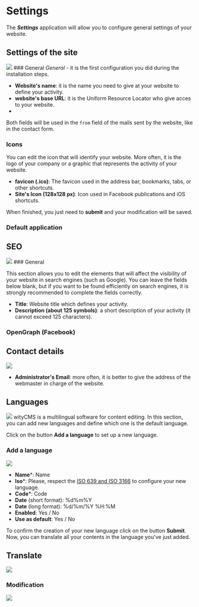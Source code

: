 # Settings

The ***Settings*** application will allow you to configure general settings of your website.

## Settings of the site
![](../images/settings-configure.png)
### General
*General* - it is the first configuration you did during the installation steps.

* **Website's name**: it is the name you need to give at your website to define your activity.
* **website's base URL**: it is the Uniform Resource Locator who give acces to your website.
* 

Both fields will be used in the `from` field of the mails sent by the website, like in the contact form.

### Icons

You can edit the icon that will identify your website. More often, it is the logo of your company or a graphic that represents the activity of your website.

* **favicon (.ico)**: The favicon used in the address bar, bookmarks, tabs, or other shortcuts.
* **Site's Icon (128x128 px)**: Icon used in Facebook publications and iOS shortcuts.

When finished, you just need to **submit** and your modification will be saved.

### Default application



## SEO

![](../images/settings-seo.png)
### General

This section allows you to edit the elements that will affect the visibility of your website in search engines (such as Google). You can leave the fields below blank, but if you want to be found efficiently on search engines, it is strongly recommended to complete the fields correctly.

* **Title**: Website title which defines your activity.
* **Description (about 125 symbols)**: a short description of your activity (it cannot exceed 125 characters).

### OpenGraph (Facebook)


## Contact details
![](../images/settings-contact-details.png)

* **Administrator's Email**: more often, it is better to give the address of the webmaster in charge of the website.

## Languages

![](../images/settings-languages.png)
wityCMS is a multilingual software for content editing.
In this section, you can add new languages and define which one is the default language.

Click on the button **Add a language** to set up a new language.

### Add a language

![](../images/settings-languages-add.png)

* **Name***:  Name
* **Iso***: Please, respect the [ISO 639 and ISO 3166](http://www.localeplanet.com/icu/) to configure your new language.
* **Code***: Code
* **Date** (short format): %d%m%Y
* **Date** (long format): %d/%m/%Y %H:%M
* **Enabled**: Yes / No
* **Use as default**: Yes / No

To confirm the creation of your new language click on the button **Submit**.
Now, you can translate all your contents in the language you've just added.

## Translate
![](../images/settings-translate.png)
### Modification
![](../images/settings-translate-detail.png)